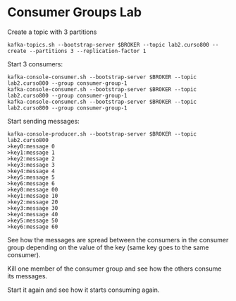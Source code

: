 # Consumer Groups Lab
Create a topic with 3 partitions
```
kafka-topics.sh --bootstrap-server $BROKER --topic lab2.curso800 --create --partitions 3 --replication-factor 1
```

Start 3 consumers:
```
kafka-console-consumer.sh --bootstrap-server $BROKER --topic lab2.curso800 --group consumer-group-1
kafka-console-consumer.sh --bootstrap-server $BROKER --topic lab2.curso800 --group consumer-group-1
kafka-console-consumer.sh --bootstrap-server $BROKER --topic lab2.curso800 --group consumer-group-1
```

Start sending messages:
```
kafka-console-producer.sh --bootstrap-server $BROKER --topic lab2.curso800
>key0:message 0
>key1:message 1
>key2:message 2
>key3:message 3
>key4:message 4
>key5:message 5
>key6:message 6
>key0:message 00
>key1:message 10
>key2:message 20
>key3:message 30
>key4:message 40
>key5:message 50
>key6:message 60
```

See how the messages are spread between the consumers in the consumer group depending on the value of the key (same key goes to the same consumer).

Kill one member of the consumer group and see how the others consume its messages.

Start it again and see how it starts consuming again.
